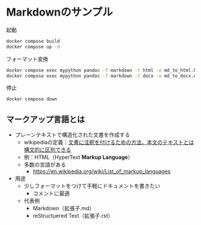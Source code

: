 # Markdownのサンプル

起動

```bash
docker compose build
docker compose up -d
```

フォーマット変換

```bash
docker compose exec mypython pandoc -f markdown -t html -o md_to_html.html markdown.md
docker compose exec mypython pandoc -f markdown -t docx -o md_to_docx.docx markdown.md
```

停止

```bash
docker compose down
```

## マークアップ言語とは

- プレーンテキストで構造化された文書を作成する
  - wikipediaの定義：[文書に注釈を付けるための方法，本文のテキストとは構文的に区別できる](https://en.wikipedia.org/wiki/Markup_language)
  - 例：HTML（HyperText **Markup Language**）
  - 多数の言語がある
    - <https://en.wikipedia.org/wiki/List_of_markup_languages>
- 用途
  - 少しフォーマットをつけて手軽にドキュメントを書きたい
    - コメントに最適
  - 代表例
    - Markdown（拡張子.md）
    - reStructuered Text（拡張子.rst）
